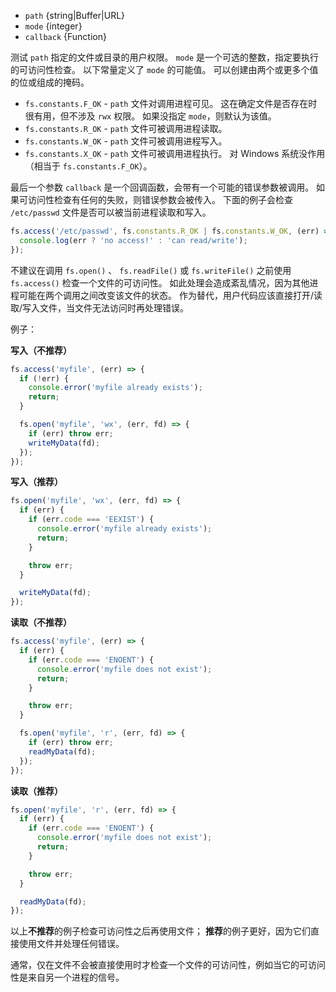 <!-- YAML
added: v0.11.15
changes:
  - version: v7.6.0
    pr-url: https://github.com/nodejs/node/pull/10739
    description: The `path` parameter can be a WHATWG `URL` object using `file:`
                 protocol. Support is currently still *experimental*.
-->

* `path` {string|Buffer|URL}
* `mode` {integer}
* `callback` {Function}

测试 `path` 指定的文件或目录的用户权限。
`mode` 是一个可选的整数，指定要执行的可访问性检查。
以下常量定义了 `mode` 的可能值。
可以创建由两个或更多个值的位或组成的掩码。

- `fs.constants.F_OK` - `path` 文件对调用进程可见。
这在确定文件是否存在时很有用，但不涉及 `rwx` 权限。
如果没指定 `mode`，则默认为该值。
- `fs.constants.R_OK` - `path` 文件可被调用进程读取。
- `fs.constants.W_OK` - `path` 文件可被调用进程写入。
- `fs.constants.X_OK` - `path` 文件可被调用进程执行。
对 Windows 系统没作用（相当于 `fs.constants.F_OK`）。

最后一个参数 `callback` 是一个回调函数，会带有一个可能的错误参数被调用。
如果可访问性检查有任何的失败，则错误参数会被传入。
下面的例子会检查 `/etc/passwd` 文件是否可以被当前进程读取和写入。

```js
fs.access('/etc/passwd', fs.constants.R_OK | fs.constants.W_OK, (err) => {
  console.log(err ? 'no access!' : 'can read/write');
});
```

不建议在调用 `fs.open()` 、 `fs.readFile()` 或 `fs.writeFile()` 之前使用 `fs.access()` 检查一个文件的可访问性。
如此处理会造成紊乱情况，因为其他进程可能在两个调用之间改变该文件的状态。
作为替代，用户代码应该直接打开/读取/写入文件，当文件无法访问时再处理错误。

例子：


**写入（不推荐）**

```js
fs.access('myfile', (err) => {
  if (!err) {
    console.error('myfile already exists');
    return;
  }

  fs.open('myfile', 'wx', (err, fd) => {
    if (err) throw err;
    writeMyData(fd);
  });
});
```

**写入（推荐）**

```js
fs.open('myfile', 'wx', (err, fd) => {
  if (err) {
    if (err.code === 'EEXIST') {
      console.error('myfile already exists');
      return;
    }

    throw err;
  }

  writeMyData(fd);
});
```

**读取（不推荐）**

```js
fs.access('myfile', (err) => {
  if (err) {
    if (err.code === 'ENOENT') {
      console.error('myfile does not exist');
      return;
    }

    throw err;
  }

  fs.open('myfile', 'r', (err, fd) => {
    if (err) throw err;
    readMyData(fd);
  });
});
```

**读取（推荐）**

```js
fs.open('myfile', 'r', (err, fd) => {
  if (err) {
    if (err.code === 'ENOENT') {
      console.error('myfile does not exist');
      return;
    }

    throw err;
  }

  readMyData(fd);
});
```

以上**不推荐**的例子检查可访问性之后再使用文件；
**推荐**的例子更好，因为它们直接使用文件并处理任何错误。

通常，仅在文件不会被直接使用时才检查一个文件的可访问性，例如当它的可访问性是来自另一个进程的信号。

